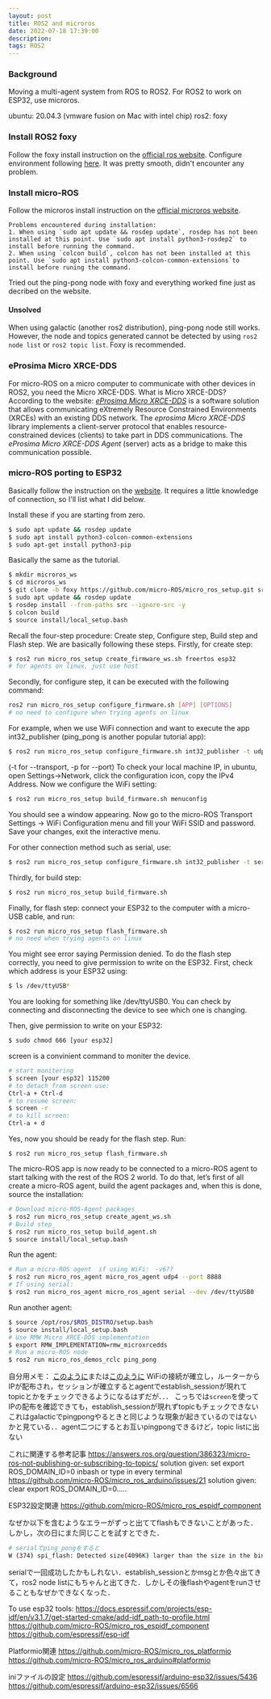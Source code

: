 ```yaml
---
layout: post
title: ROS2 and microros
date: 2022-07-18 17:39:00
description:
tags: ROS2
---
```


### Background
Moving a multi-agent system from ROS to ROS2. For ROS2 to work on ESP32, use microros.

ubuntu: 20.04.3 (vmware fusion on Mac with intel chip)
ros2: foxy

### Install ROS2 foxy
Follow the foxy install instruction on the [official ros website](https://docs.ros.org/en/foxy/Installation/Ubuntu-Install-Debians.html).
Configure environment following [here](https://docs.ros.org/en/foxy/Installation/Ubuntu-Install-Debians.html).
It was pretty smooth, didn't encounter any problem.

### Install micro-ROS

Follow the microros install instruction on the [official microros website](https://micro.ros.org/docs/tutorials/core/first_application_linux/).

    Problems encountered during installation:
    1. When using `sudo apt update && rosdep update`, rosdep has not been installed at this point. Use `sudo apt install python3-rosdep2` to install before running the command.
    2. When using `colcon build`, colcon has not been installed at this point. Use `sudo apt install python3-colcon-common-extensions`to install before runing the command.

Tried out the ping-pong node with foxy and everything worked fine just as decribed on the website.

#### Unsolved
When using galactic (another ros2 distribution), ping-pong node still works. However, the node and topics generated cannot be detected by using `ros2 node list` or `ros2 topic list`. Foxy is recommended.

### eProsima Micro XRCE-DDS
For micro-ROS on a micro computer to communicate with other devices in ROS2, you need the Micro XRCE-DDS.
What is Micro XRCE-DDS? According to the website:
    _[eProsima Micro XRCE-DDS](https://micro-xrce-dds.docs.eprosima.com/en/latest/)_ is a software solution that allows communicating eXtremely Resource Constrained Environments (XRCEs) with an existing DDS network.
    The _eprosima Micro XRCE-DDS_ library implements a client-server protocol that enables resource-constrained devices (clients) to take part in DDS communications. The _eProsima Micro XRCE-DDS Agent_ (server) acts as a bridge to make this communication possible.


### micro-ROS porting to ESP32

Basically follow the instruction on the [website](https://micro.ros.org/blog/2020/08/27/esp32/). It requires a little knowledge of connection, so I'll list what I did below.

Install these if you are starting from zero.
```bash
$ sudo apt update && rosdep update
$ sudo apt install python3-colcon-common-extensions
$ sudo apt-get install python3-pip
```

Basically the same as the tutorial.
```bash
$ mkdir microros_ws
$ cd microros_ws
$ git clone -b foxy https://github.com/micro-ROS/micro_ros_setup.git src/micro_ros_setup
$ sudo apt update && rosdep update
$ rosdep install --from-paths src --ignore-src -y
$ colcon build
$ source install/local_setup.bash
```

Recall the four-step procedure: Create step, Configure step, Build step and Flash step. We are basically following these steps.
Firstly, for create step:
```bash
$ ros2 run micro_ros_setup create_firmware_ws.sh freertos esp32
# for agents on linux, just use host
```

Secondly, for configure step, it can be executed with the following command:
```bash
ros2 run micro_ros_setup configure_firmware.sh [APP] [OPTIONS]
# no need to configure when trying agents on linux
```
For example, when we use WiFi connection and want to execute the app int32_publisher (ping_pong is another popular tutorial app):
```bash
$ ros2 run micro_ros_setup configure_firmware.sh int32_publisher -t udp -i [your local machine IP] -p 8888
```
(-t for --transport, -p for --port)
To check your local machine IP, in ubuntu, open Settings->Network, click the configuration icon, copy the IPv4 Address.
Now we configure the WiFi setting:
```bash
$ ros2 run micro_ros_setup build_firmware.sh menuconfig
```
You should see a window appearing. Now go to the micro-ROS Transport Settings → WiFi Configuration menu and fill your WiFi SSID and password. Save your changes, exit the interactive menu.

For other connection method such as serial, use:
```bash
$ ros2 run micro_ros_setup configure_firmware.sh int32_publisher -t serial
```

Thirdly, for build step:
```bash
$ ros2 run micro_ros_setup build_firmware.sh
```
Finally, for flash step: connect your ESP32 to the computer with a micro-USB cable, and run:
```bash
$ ros2 run micro_ros_setup flash_firmware.sh
# no need when trying agents on linux
```
You might see error saying Permission denied. To do the flash step correctly, you need to give permission to write on the ESP32.
First, check which address is your ESP32 using:
``` bash
$ ls /dev/ttyUSB*
```
You are looking for something like  /dev/ttyUSB0. You can check by connecting and disconnecting the device to see which one is changing.

Then, give permission to write on your ESP32:
```bash
$ sudo chmod 666 [your esp32]
```
screen is a convinient command to moniter the device.
```bash
# start monitering
$ screen [your esp32] 115200
# to detach from screen use:
Ctrl-a + Ctrl-d
# to resume screen:
$ screen -r
# to kill screen:
Ctrl-a + d
```
Yes, now you should be ready for the flash step. Run:
```
$ ros2 run micro_ros_setup flash_firmware.sh
```
The micro-ROS app is now ready to be connected to a micro-ROS agent to start talking with the rest of the ROS 2 world. To do that, let’s first of all create a micro-ROS agent, build the agent packages and, when this is done, source the installation:
``` bash
# Download micro-ROS-Agent packages_  
$ ros2 run micro_ros_setup create_agent_ws.sh
# Build step_  
$ ros2 run micro_ros_setup build_agent.sh  
$ source install/local_setup.bash
```

Run the agent:
```bash
# Run a micro-ROS agent  if using WiFi:　-v6??
$ ros2 run micro_ros_agent micro_ros_agent udp4 --port 8888
# If using serial:
$ ros2 run micro_ros_agent micro_ros_agent serial --dev /dev/ttyUSB0
```

Run another agent:
```bash
$ source /opt/ros/$ROS_DISTRO/setup.bash
$ source install/local_setup.bash
# Use RMW Micro XRCE-DDS implementation
$ export RMW_IMPLEMENTATION=rmw_microxrcedds
# Run a micro-ROS node
$ ros2 run micro_ros_demos_rclc ping_pong
```



自分用メモ：
[このように](https://qiita.com/MAEHARA_Keisuke/items/fb94a9bd61db7564a413)または[このように](https://medium.com/@SameerT009/connect-esp32-to-ros2-foxy-5f06e0cc64df)
WiFiの接続が確立し，ルーターからIPが配布され，セッションが確立するとagentでestablish_sessionが現れてtopicとかをチェックできるようになるはずだが．．．
こっちでは`screen`を使ってIPの配布を確認できても，establish_sessionが現れずtopicもチェックできない
これはgalacticでpingpongやるときと同じような現象が起きているのではないかと見ている．．agent二つにするとお互いpingpongできるけど，topic listに出ない

これに関連する参考記事
https://answers.ros.org/question/386323/micro-ros-not-publishing-or-subscribing-to-topics/
solution given: set export ROS_DOMAIN_ID=0 inbash or type in every terminal
https://github.com/micro-ROS/micro_ros_arduino/issues/21
solution given: clear export ROS_DOMAIN_ID=0.....

ESP32設定関連
https://github.com/micro-ROS/micro_ros_espidf_component


なぜか以下を含むようなエラーがずっと出ててflashもできないことがあった．しかし，次の日にまた同じことを試すとできた．
```bash
# serialでping_pongをすると
W (374) spi_flash: Detected size(4096K) larger than the size in the binary image header (2084k). Using the size in the binary image header.
```

serialで一回成功したかもしれない．establish_sessionとかmsgとか色々出てきて，ros2 node listにもちゃんと出てきた．しかしその後flashやagentをrunさせることもなぜかできなくなった．

To use esp32 tools:
https://docs.espressif.com/projects/esp-idf/en/v3.1.7/get-started-cmake/add-idf_path-to-profile.html
https://github.com/micro-ROS/micro_ros_espidf_component
https://github.com/espressif/esp-idf

Platformio関連
https://github.com/micro-ROS/micro_ros_platformio
https://github.com/micro-ROS/micro_ros_arduino#platformio
 
iniファイルの設定
https://github.com/espressif/arduino-esp32/issues/5436
https://github.com/espressif/arduino-esp32/issues/6566
